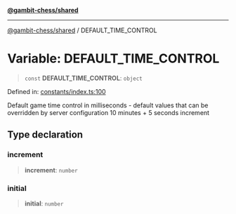 [**@gambit-chess/shared**](../README.md)

***

[@gambit-chess/shared](../globals.md) / DEFAULT\_TIME\_CONTROL

# Variable: DEFAULT\_TIME\_CONTROL

> `const` **DEFAULT\_TIME\_CONTROL**: `object`

Defined in: [constants/index.ts:100](https://github.com/cango91/gambit-chess/blob/eb72863bad5303683d8e9d112378354ee1ab9ca6/shared/src/constants/index.ts#L100)

Default game time control in milliseconds - default values that can be overridden by server configuration
10 minutes + 5 seconds increment

## Type declaration

### increment

> **increment**: `number`

### initial

> **initial**: `number`
